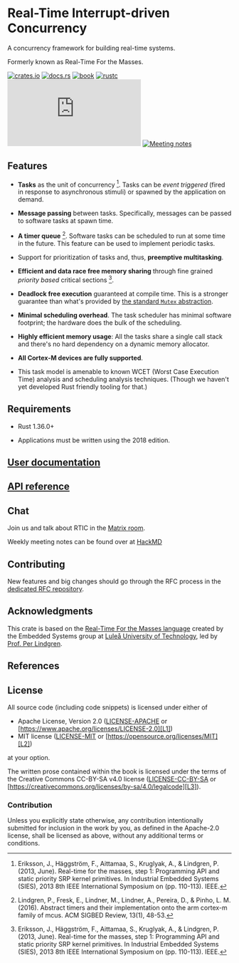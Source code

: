 # Real-Time Interrupt-driven Concurrency

A concurrency framework for building real-time systems.

Formerly known as Real-Time For the Masses.

[![crates.io](https://img.shields.io/crates/v/cortex-m-rtic)](https://crates.io/crates/cortex-m-rtic)
[![docs.rs](https://docs.rs/cortex-m-rtic/badge.svg)](https://docs.rs/cortex-m-rtic)
[![book](https://img.shields.io/badge/web-rtic.rs-red.svg?style=flat&label=book&colorB=d33847)](https://rtic.rs/)
[![rustc](https://img.shields.io/badge/rustc-1.36+-lightgray.svg)](https://github.com/rust-lang/rust/releases/tag/1.36.0)
[![matrix](https://img.shields.io/matrix/rtic:matrix.org)](https://matrix.to/#/#rtic:matrix.org)
[![Meeting notes](https://hackmd.io/badge.svg)](https://hackmd.io/@xmis9JvZT8Gvo9lOEKyZ4Q/SkBJKsjuH)

## Features

- **Tasks** as the unit of concurrency [^1]. Tasks can be *event triggered*
  (fired in response to asynchronous stimuli) or spawned by the application on
  demand.

- **Message passing** between tasks. Specifically, messages can be passed to
  software tasks at spawn time.

- **A timer queue** [^2]. Software tasks can be scheduled to run at some time
  in the future. This feature can be used to implement periodic tasks.

- Support for prioritization of tasks and, thus, **preemptive multitasking**.

- **Efficient and data race free memory sharing** through fine grained *priority
  based* critical sections [^1].

- **Deadlock free execution** guaranteed at compile time. This is a stronger
  guarantee than what's provided by [the standard `Mutex`
  abstraction][std-mutex].

[std-mutex]: https://doc.rust-lang.org/std/sync/struct.Mutex.html

- **Minimal scheduling overhead**. The task scheduler has minimal software
  footprint; the hardware does the bulk of the scheduling.

- **Highly efficient memory usage**: All the tasks share a single call stack and
  there's no hard dependency on a dynamic memory allocator.

- **All Cortex-M devices are fully supported**.

- This task model is amenable to known WCET (Worst Case Execution Time) analysis
  and scheduling analysis techniques. (Though we haven't yet developed Rust
  friendly tooling for that.)

## Requirements

- Rust 1.36.0+

- Applications must be written using the 2018 edition.

## [User documentation](https://rtic.rs)

## [API reference](https://rtic.rs/stable/api/)

## Chat

Join us and talk about RTIC in the [Matrix room][matrix-room].

Weekly meeting notes can be found over at [HackMD][hackmd]

[matrix-room]: https://matrix.to/#/#rtic:matrix.org
[hackmd]: https://hackmd.io/@xmis9JvZT8Gvo9lOEKyZ4Q/SkBJKsjuH

## Contributing

New features and big changes should go through the RFC process in the
[dedicated RFC repository][rfcs].

[rfcs]: https://github.com/rtic-rs/rfcs

## Acknowledgments

This crate is based on the [Real-Time For the Masses language][rtfm-lang]
created by the Embedded Systems group at [Luleå University of Technology][ltu],
led by [Prof. Per Lindgren][per].

[rtfm-lang]: http://www.rtfm-lang.org/
[ltu]: https://www.ltu.se/?l=en
[per]: https://www.ltu.se/staff/p/pln-1.11258?l=en

## References

[^1]: Eriksson, J., Häggström, F., Aittamaa, S., Kruglyak, A., & Lindgren, P.
   (2013, June). Real-time for the masses, step 1: Programming API and static
   priority SRP kernel primitives. In Industrial Embedded Systems (SIES), 2013
   8th IEEE International Symposium on (pp. 110-113). IEEE.

[^2]: Lindgren, P., Fresk, E., Lindner, M., Lindner, A., Pereira, D., & Pinho,
   L. M. (2016). Abstract timers and their implementation onto the arm cortex-m
   family of mcus. ACM SIGBED Review, 13(1), 48-53.

## License

All source code (including code snippets) is licensed under either of

- Apache License, Version 2.0 ([LICENSE-APACHE](LICENSE-APACHE) or
  [https://www.apache.org/licenses/LICENSE-2.0][L1])
- MIT license ([LICENSE-MIT](LICENSE-MIT) or
  [https://opensource.org/licenses/MIT][L2])

[L1]: https://www.apache.org/licenses/LICENSE-2.0
[L2]: https://opensource.org/licenses/MIT

at your option.

The written prose contained within the book is licensed under the terms of the
Creative Commons CC-BY-SA v4.0 license ([LICENSE-CC-BY-SA](LICENSE-CC-BY-SA) or
[https://creativecommons.org/licenses/by-sa/4.0/legalcode][L3]).

[L3]: https://creativecommons.org/licenses/by-sa/4.0/legalcode

### Contribution

Unless you explicitly state otherwise, any contribution intentionally submitted
for inclusion in the work by you, as defined in the Apache-2.0 license, shall be
licensed as above, without any additional terms or conditions.
